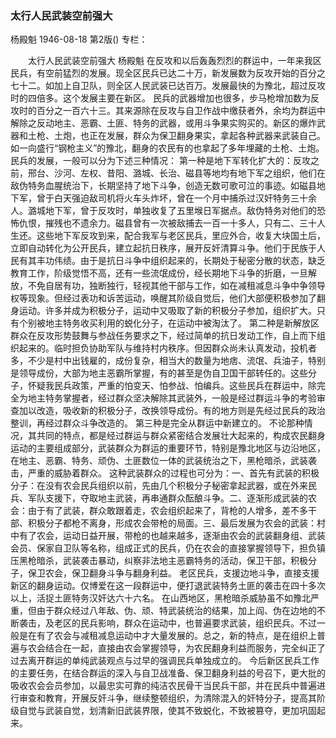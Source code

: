 ### 太行人民武装空前强大
杨殿魁
1946-08-18
第2版()
专栏：

　　太行人民武装空前强大
    杨殿魁
    在反攻和以后轰轰烈烈的群运中，一年来我区民兵，有空前猛烈的发展。现全区民兵已达二十万，新发展数为反攻开始的百分之七十二。如加上自卫队，则全区人民武装已达百万。发展最快的为豫北，超过反攻时的四倍多。这个发展主要在新区。
    民兵的武器增加也很多，步马枪增加数为反攻时的百分之一百六十三。其来源除在反攻与自卫作战中缴获者外，余均为群运中解除之反动地主、恶霸、土匪、特务的武器，或用斗争果实购买的。新区的爆炸武器和土枪、土炮，也正在发展，群众为保卫翻身果实，拿起各种武器来武装自己。如一向盛行“钢枪主义”的豫北，翻身的农民有的也拿起了多年埋藏的土枪、土炮。
    民兵的发展，一般可以分为下述三种情况：
    第一种是地下军转化扩大的：反攻之前，邢台、沙河、左权、昔阳、潞城、长治、磁县等地均有地下军之组织，他们在敌伪特务血腥统治下，长期坚持了地下斗争，创造无数可歌可泣的事迹。如磁县地下军，曾于白天强迫敌司机将火车头炸坏，曾在一个月中捕杀过汉奸特务三十余人。潞城地下军，曾于反攻时，单独收复了五里堠日军据点。敌伪特务对他们的恐怖仇恨，摧残也不遗余力。磁县曾有一次被敌捕去一百一十多人，只有二、三十人生还。这些地下军反攻到来，配合我军与老区民兵，里应外合，收复大块国土后，立即自动转化为公开民兵，建立起抗日秩序，展开反奸清算斗争。他们于民族于人民有其丰功伟绩。由于是抗日斗争中组织起来的，长期处于秘密分散的状态，缺乏教育工作，阶级觉悟不高，还有一些流氓成份，经长期地下斗争的折磨，一旦解放，不免自居有功，独断独行，轻视其他干部与工作，如在减租减息斗争中争领导权等现象。但经过表功和诉苦运动，唤醒其阶级自觉后，他们大部便积极参加了翻身运动。许多并成为积极分子，运动中又吸取了新的积极分子参加，组织扩大。只有个别被地主特务收买利用的蜕化分子，在运动中被淘汰了。
    第二种是新解放区群众在反攻形势鼓舞与参战任务要求之下，经过简单的抗日发动工作，自上而下组织起来的。临时担负协助军队与维持村内秩序。但因群众尚未认真发动，投机者多，不少是村中出钱雇的，成份复杂，相当大的数量为地痞、流氓、兵油子，特别是领导成份，大部为地主恶霸所掌握，有的甚至是伪自卫国干部转任的。这些分子，怀疑我民兵政策，严重的怕变天、怕参战、怕编兵。这些民兵在群运中，除完全为地主特务掌握者，经过群众坚决解除其武装外，一般是经过群运斗争的考验审查加以改造，吸收新的积极分子，改换领导成份。有的地方则是先经过民兵的政治整训，再经过群众斗争改造的。
    第三种是完全从群运中新建立的。
    不论那种情况，其共同的特点，都是经过群运与群众紧密结合发展壮大起来的，构成农民翻身运动的主要组成部分，武装群众为群运的重要环节，特别是豫北地区与边沿地区，在地主、恶霸、特务、顽伪、土匪数位一体的武装统治之下，黑枪暗杀，武装袭击，严重的威胁着群众。
    这种武装群众的过程也可分为：一、首先有武装的积极分子：在没有农会民兵组织以前，先由几个积极分子秘密拿起武器，或在外来民兵、军队支援下，夺取地主武装，再串通群众酝酿斗争。二、逐渐形成武装的农会：由于有了武装，群众敢跟着走，农会组织起来了，背枪的人增多，差不多干部、积极分子都枪不离身，形成农会带枪的局面。三、最后发展为农会的武装：村中有了农会，运动日益开展，带枪的也越来越多，逐渐由农会的武装翻身组、武装会员、保家自卫队等名称，组成正式的民兵，仍在农会的直接掌握领导下，担负镇压黑枪暗杀，武装袭击暴动，纠察非法地主恶霸特务的活动，保卫干部，积极分子，保卫农会，保卫翻身斗争与翻身利益。
    老区民兵，支援边地斗争，直接支援新区的翻身运动。仅博爱在这一段群运中，便打退武装特务土匪的袭击在四十多次以上，活捉土匪特务汉奸达六十六名。
    在山西地区，黑枪暗杀威胁虽不如豫北严重，但由于群众经过八年敌、伪、顽、特武装统治的结果，加上阎、伪在边地的不断袭击，及老区的民兵影响，群众在运动中，也普遍要求武装，组织民兵。不过一般是在有了农会与减租减息运动中才大量发展的。总之，新的特点，是在组织上普遍与农会结合在一起，直接由农会掌握领导，为农民翻身利益而服务，完全纠正了过去离开群运的单纯武装观点与过早的强调民兵单独成立的。
    今后新区民兵工作的主要任务，在结合群运的深入与自卫战准备、保卫翻身利益的号召下，更大批的吸收农会会员参加，以最忠实可靠的纯洁农民骨干当民兵干部，并在民兵中普遍进行审查和教育，开展反奸斗争，继续整顿组织，为清除混入的奸特分子，提高其阶级自觉与武装自觉，划清新旧武装界限，使其不致蜕化，不致被篡夺，更加巩固起来。
